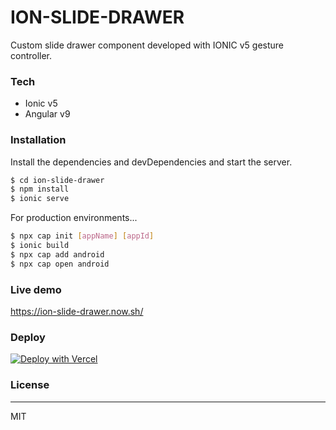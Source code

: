 # ION-SLIDE-DRAWER

Custom slide drawer component developed with IONIC v5 gesture controller. 

### Tech

* Ionic v5
* Angular v9

### Installation

Install the dependencies and devDependencies and start the server.

```sh
$ cd ion-slide-drawer
$ npm install 
$ ionic serve
```

For production environments...

```sh
$ npx cap init [appName] [appId]
$ ionic build
$ npx cap add android
$ npx cap open android
```

### Live demo

https://ion-slide-drawer.now.sh/

### Deploy
[![Deploy with Vercel](https://vercel.com/button)](https://vercel.com/import/project?template=https://github.com/AnthonyCifuentes/ion-slide-drawer)

### License
----

MIT
